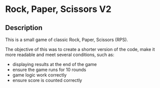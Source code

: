 # Rock, Paper, Scissors V2

## Description

This is a small game of classic Rock, Paper, Scissors (RPS).

The objective of this was to create a shorter version of the code, make it more readable and meet several conditions, such as:

- displaying results at the end of the game
- ensure the game runs for 10 rounds
- game logic work correctly
- ensure score is counted correctly
